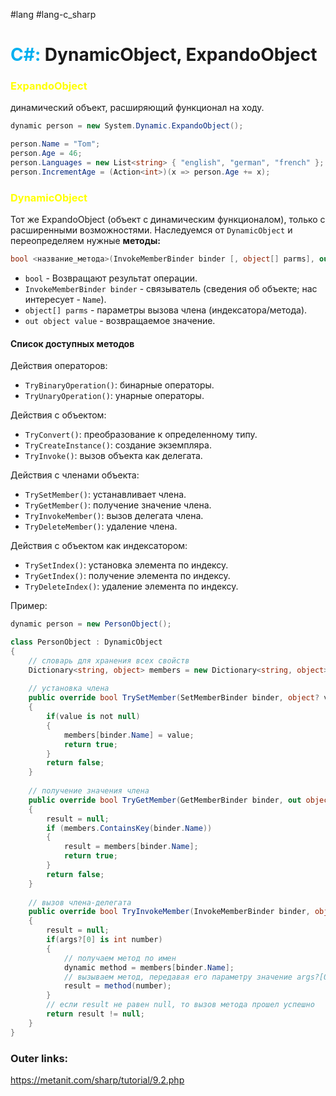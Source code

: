 #lang #lang-c_sharp 
# <font color="#00b0f0">C#:</font> DynamicObject, ExpandoObject

### **<font color="#ffff00">ExpandoObject</font>**
динамический объект, расширяющий функционал на ходу.
```csharp
dynamic person = new System.Dynamic.ExpandoObject();

person.Name = "Tom";
person.Age = 46;
person.Languages = new List<string> { "english", "german", "french" };
person.IncrementAge = (Action<int>)(x => person.Age += x);
```

### **<font color="#ffff00">DynamicObject</font>**
Тот же ExpandoObject (объект с динамическим функционалом), только с расширенными возможностями.
Наследуемся от `DynamicObject` и переопределяем нужные **методы:**

```csharp
bool <название_метода>(InvokeMemberBinder binder [, object[] parms], out object value);
```
- `bool` - Возвращают результат операции.
- `InvokeMemberBinder binder` - связыватель (сведения об объекте; нас интересует - `Name`).
- `object[] parms` - параметры вызова члена (индексатора/метода).
- `out object value` - возвращаемое значение.

#### Список доступных методов

Действия операторов:
- `TryBinaryOperation()`: бинарные операторы.
- `TryUnaryOperation()`: унарные операторы.

Действия с объектом:
- `TryConvert()`: преобразование к определенному типу.
- `TryCreateInstance()`: создание экземпляра.
- `TryInvoke()`: вызов объекта как делегата.

Действия с членами объекта:
- `TrySetMember()`: устанавливает члена.
- `TryGetMember()`: получение значение члена.
- `TryInvokeMember()`: вызов делегата члена.
- `TryDeleteMember()`: удаление члена.

Действия с объектом как индексатором:
- `TrySetIndex()`: установка элемента по индексу.
- `TryGetIndex()`: получение элемента по индексу.
- `TryDeleteIndex()`: удаление элемента по индексу.

Пример:
```csharp
dynamic person = new PersonObject();

class PersonObject : DynamicObject
{
    // словарь для хранения всех свойств
    Dictionary<string, object> members = new Dictionary<string, object>();
 
    // установка члена
    public override bool TrySetMember(SetMemberBinder binder, object? value)
    {
        if(value is not null)
        {
            members[binder.Name] = value;
            return true;
        }
        return false;
    }
    
    // получение значения члена
    public override bool TryGetMember(GetMemberBinder binder, out object? result)
    {
        result = null;
        if (members.ContainsKey(binder.Name))
        {
            result = members[binder.Name];
            return true;
        }
        return false;
    }
    
    // вызов члена-делегата
    public override bool TryInvokeMember(InvokeMemberBinder binder, object?[]? args, out object? result)
    {
        result = null;
        if(args?[0] is int number)
        {
            // получаем метод по имен
            dynamic method = members[binder.Name];
            // вызываем метод, передавая его параметру значение args?[0]
            result = method(number);
        }
        // если result не равен null, то вызов метода прошел успешно
        return result != null;
    }
}
```

### Outer links:
https://metanit.com/sharp/tutorial/9.2.php